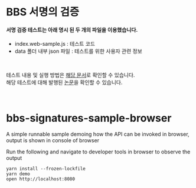 # BBS 서명의 검증

#### 서명 검증 테스트는 아래 명시 된 두 개의 파일을 이용했습니다.

 - index.web-sample.js : 테스트 코드
 - data 폴더 내부 json 파일 : 테스트를 위한 사용자 관련 정보

<br>

테스트 내용 및 실행 방법은 [해당 문서](https://github.com/oMFDOo/jsonld-signatures-bbs/blob/master/document/BBS%EC%84%9C%EB%AA%85%20%EA%B2%80%EC%A6%9D%20%ED%85%8C%EC%8A%A4%ED%8A%B8_23.01.02_v0.5.pdf)로 확인할 수 있습니다. <br>
해당 테스트에 대해 발행된 [논문](https://github.com/oMFDOo/oMFDOo/blob/main/document/BBS%2B%EC%84%9C%EB%AA%85.pdf)을 확인할 수 있습니다.

<br>

# bbs-signatures-sample-browser

A simple runnable sample demoing how the API can be invoked in browser, output is shown in console of browser

Run the following and navigate to developer tools in browser to observe the output

```
yarn install --frozen-lockfile
yarn demo
open http://localhost:8080
```

